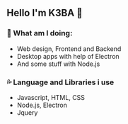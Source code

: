 ## Hello I'm K3BA 👋

### 🐉 What am I doing:
- Web design, Frontend and Backend
- Desktop apps with help of Electron
- And some stuff with Node.js 

### 💦 Language and Libraries i use
- Javascript, HTML, CSS
- Node.js, Electron 
- Jquery
